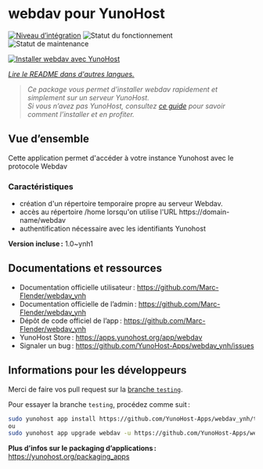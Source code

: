 <!--
Nota bene : ce README est automatiquement généré par <https://github.com/YunoHost/apps/tree/master/tools/readme_generator>
Il NE doit PAS être modifié à la main.
-->

# webdav pour YunoHost

[![Niveau d’intégration](https://dash.yunohost.org/integration/webdav.svg)](https://ci-apps.yunohost.org/ci/apps/webdav/) ![Statut du fonctionnement](https://ci-apps.yunohost.org/ci/badges/webdav.status.svg) ![Statut de maintenance](https://ci-apps.yunohost.org/ci/badges/webdav.maintain.svg)

[![Installer webdav avec YunoHost](https://install-app.yunohost.org/install-with-yunohost.svg)](https://install-app.yunohost.org/?app=webdav)

*[Lire le README dans d'autres langues.](./ALL_README.md)*

> *Ce package vous permet d’installer webdav rapidement et simplement sur un serveur YunoHost.*  
> *Si vous n’avez pas YunoHost, consultez [ce guide](https://yunohost.org/install) pour savoir comment l’installer et en profiter.*

## Vue d’ensemble

Cette application permet d'accéder à votre instance Yunohost avec le protocole Webdav

### Caractéristiques

- création d'un répertoire temporaire propre au serveur Webdav. 
- accès au répertoire /home lorsqu'on utilise l'URL https://domain-name/webdav
- authentification nécessaire avec les identifiants Yunohost


**Version incluse :** 1.0~ynh1
## Documentations et ressources

- Documentation officielle utilisateur : <https://github.com/Marc-Flender/webdav_ynh>
- Documentation officielle de l’admin : <https://github.com/Marc-Flender/webdav_ynh>
- Dépôt de code officiel de l’app : <https://github.com/Marc-Flender/webdav_ynh>
- YunoHost Store : <https://apps.yunohost.org/app/webdav>
- Signaler un bug : <https://github.com/YunoHost-Apps/webdav_ynh/issues>

## Informations pour les développeurs

Merci de faire vos pull request sur la [branche `testing`](https://github.com/YunoHost-Apps/webdav_ynh/tree/testing).

Pour essayer la branche `testing`, procédez comme suit :

```bash
sudo yunohost app install https://github.com/YunoHost-Apps/webdav_ynh/tree/testing --debug
ou
sudo yunohost app upgrade webdav -u https://github.com/YunoHost-Apps/webdav_ynh/tree/testing --debug
```

**Plus d’infos sur le packaging d’applications :** <https://yunohost.org/packaging_apps>
